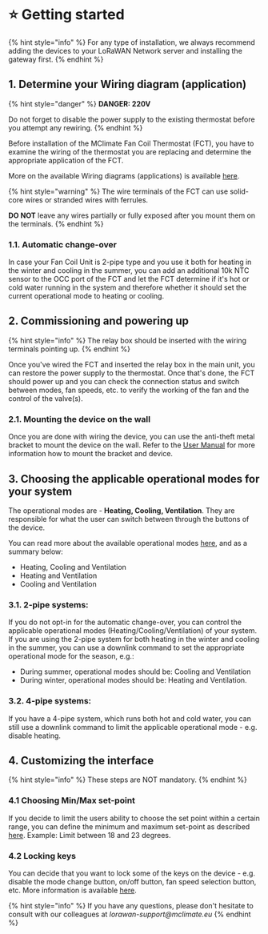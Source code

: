 # ⭐ Getting started

{% hint style="info" %}
For any type of installation, we always recommend adding the devices to your LoRaWAN Network server and installing the gateway first.
{% endhint %}

## 1. Determine your Wiring diagram (application)

{% hint style="danger" %}
**DANGER: 220V**

Do not forget to disable the power supply to the existing thermostat before you attempt any rewiring.
{% endhint %}

Before installation of the MClimate Fan Coil Thermostat (FCT), you have to examine the wiring of the thermostat you are replacing and determine the appropriate application of the FCT.

More on the available Wiring diagrams (applications) is available [here](wiring-diagrams-applications-and-operational-modes.md).

{% hint style="warning" %}
The wire terminals of the FCT can use solid-core wires or stranded wires with ferrules.&#x20;

**DO NOT** leave any wires partially or fully exposed after you mount them on the terminals.
{% endhint %}

### 1.1. Automatic change-over

In case your Fan Coil Unit is 2-pipe type and you use it both for heating in the winter and cooling in the summer, you can add an additional 10k NTC sensor to the OCC port of the FCT and let the FCT determine if it's hot or cold water running in the system and therefore whether it should set the current operational mode to heating or cooling.

## 2. Commissioning and powering up

{% hint style="info" %}
The relay box should be inserted with the wiring terminals pointing up.
{% endhint %}

Once you've wired the FCT and inserted the relay box in the main unit, you can restore the power supply to the thermostat. Once that's done, the FCT should power up and you can check the connection status and switch between modes, fan speeds, etc. to verify the working of the fan and the control of the valve(s).

### 2.1. Mounting the device on the wall

Once you are done with wiring the device, you can use the anti-theft metal bracket to mount the device on the wall. Refer to the [User Manual](./) for more information how to mount the bracket and device.

## 3. Choosing the applicable operational modes for your system

The operational modes are - **Heating, Cooling, Ventilation**. They are responsible for what the user can switch between through the buttons of the device.&#x20;

You can read more about the available operational modes [here](wiring-diagrams-applications-and-operational-modes.md#operational-modes), and as a summary below:

* Heating, Cooling and Ventilation
* Heating and Ventilation
* Cooling and Ventilation

### 3.1. 2-pipe systems:

If you do not opt-in for the automatic change-over, you can control the applicable operational modes (Heating/Cooling/Ventilation) of your system. If you are using the 2-pipe system for both heating in the winter and cooling in the summer, you can use a downlink command to set the appropriate operational mode for the season, e.g.:

* During summer, operational modes should be: Cooling and Ventilation
* During winter, operational modes should be: Heating and Ventilation.

### 3.2. 4-pipe systems:

If you have a 4-pipe system, which runs both hot and cold water, you can still use a downlink command to limit the applicable operational mode - e.g. disable heating.

## 4. Customizing the interface

{% hint style="info" %}
These steps are NOT mandatory.
{% endhint %}

### 4.1 Choosing Min/Max set-point

If you decide to limit the users ability to choose the set point within a certain range, you can define the minimum and maximum set-point as described [here](mclimate-fan-coil-thermostat-device-communication-protocol/on-off-and-target-temperature/target-temperature-ranges.md). Example: Limit between 18 and 23 degrees.

### 4.2 Locking keys

You can decide that you want to lock some of the keys on the device - e.g. disable the mode change button, on/off button, fan speed selection button, etc. More information is available [here](keys-lock.md).

{% hint style="info" %}
If you have any questions, please don't hesitate to consult with our colleagues at _lorawan-support@mclimate.eu_
{% endhint %}
